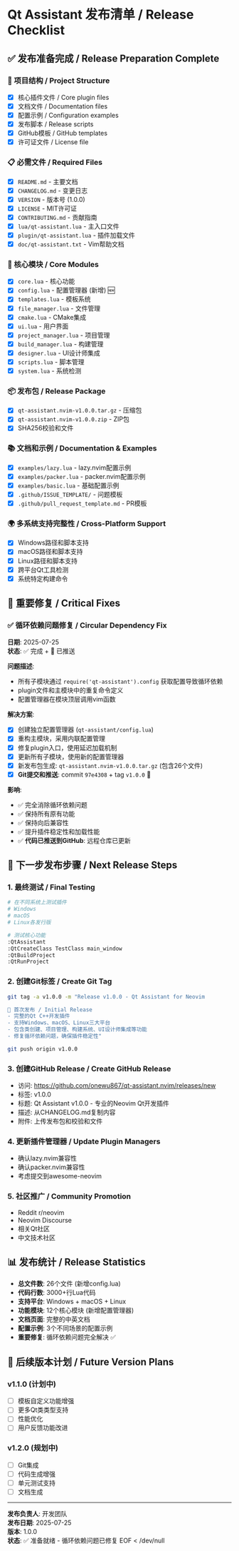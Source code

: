 # Qt Assistant 发布清单 / Release Checklist

## ✅ 发布准备完成 / Release Preparation Complete

### 📁 项目结构 / Project Structure
- [x] 核心插件文件 / Core plugin files
- [x] 文档文件 / Documentation files  
- [x] 配置示例 / Configuration examples
- [x] 发布脚本 / Release scripts
- [x] GitHub模板 / GitHub templates
- [x] 许可证文件 / License file

### 📋 必需文件 / Required Files
- [x] `README.md` - 主要文档
- [x] `CHANGELOG.md` - 变更日志
- [x] `VERSION` - 版本号 (1.0.0)
- [x] `LICENSE` - MIT许可证
- [x] `CONTRIBUTING.md` - 贡献指南
- [x] `lua/qt-assistant.lua` - 主入口文件
- [x] `plugin/qt-assistant.lua` - 插件加载文件
- [x] `doc/qt-assistant.txt` - Vim帮助文档

### 🔧 核心模块 / Core Modules
- [x] `core.lua` - 核心功能
- [x] `config.lua` - 配置管理器 (新增) 🆕
- [x] `templates.lua` - 模板系统
- [x] `file_manager.lua` - 文件管理
- [x] `cmake.lua` - CMake集成
- [x] `ui.lua` - 用户界面
- [x] `project_manager.lua` - 项目管理
- [x] `build_manager.lua` - 构建管理
- [x] `designer.lua` - UI设计师集成
- [x] `scripts.lua` - 脚本管理
- [x] `system.lua` - 系统检测

### 📦 发布包 / Release Package
- [x] `qt-assistant.nvim-v1.0.0.tar.gz` - 压缩包
- [x] `qt-assistant.nvim-v1.0.0.zip` - ZIP包
- [x] SHA256校验和文件

### 📚 文档和示例 / Documentation & Examples
- [x] `examples/lazy.lua` - lazy.nvim配置示例
- [x] `examples/packer.lua` - packer.nvim配置示例  
- [x] `examples/basic.lua` - 基础配置示例
- [x] `.github/ISSUE_TEMPLATE/` - 问题模板
- [x] `.github/pull_request_template.md` - PR模板

### 🌍 多系统支持完整性 / Cross-Platform Support
- [x] Windows路径和脚本支持
- [x] macOS路径和脚本支持
- [x] Linux路径和脚本支持
- [x] 跨平台Qt工具检测
- [x] 系统特定构建命令

## 🔧 重要修复 / Critical Fixes

### ✅ 循环依赖问题修复 / Circular Dependency Fix
**日期**: 2025-07-25  
**状态**: ✅ 完成 + 🚀 已推送

**问题描述**:
- 所有子模块通过 `require('qt-assistant').config` 获取配置导致循环依赖
- plugin文件和主模块中的重复命令定义
- 配置管理器在模块顶层调用vim函数

**解决方案**:
- [x] 创建独立配置管理器 (`qt-assistant/config.lua`)
- [x] 重构主模块，采用内联配置管理
- [x] 修复plugin入口，使用延迟加载机制
- [x] 更新所有子模块，使用新的配置管理器
- [x] 新发布包生成: `qt-assistant.nvim-v1.0.0.tar.gz` (包含26个文件)
- [x] **Git提交和推送**: commit `97e4308` + tag `v1.0.0` 🚀

**影响**:
- ✅ 完全消除循环依赖问题
- ✅ 保持所有原有功能
- ✅ 保持向后兼容性
- ✅ 提升插件稳定性和加载性能
- ✅ **代码已推送到GitHub**: 远程仓库已更新

## 🚀 下一步发布步骤 / Next Release Steps

### 1. 最终测试 / Final Testing
```bash
# 在不同系统上测试插件
# Windows
# macOS  
# Linux各发行版

# 测试核心功能
:QtAssistant
:QtCreateClass TestClass main_window
:QtBuildProject
:QtRunProject
```

### 2. 创建Git标签 / Create Git Tag
```bash
git tag -a v1.0.0 -m "Release v1.0.0 - Qt Assistant for Neovim

🚀 首次发布 / Initial Release
- 完整的Qt C++开发插件
- 支持Windows、macOS、Linux三大平台
- 包含类创建、项目管理、构建系统、UI设计师集成等功能
- 修复循环依赖问题，确保插件稳定性"

git push origin v1.0.0
```

### 3. 创建GitHub Release / Create GitHub Release
- 访问: https://github.com/onewu867/qt-assistant.nvim/releases/new
- 标签: v1.0.0
- 标题: Qt Assistant v1.0.0 - 专业的Neovim Qt开发插件
- 描述: 从CHANGELOG.md复制内容
- 附件: 上传发布包和校验和文件

### 4. 更新插件管理器 / Update Plugin Managers
- 确认lazy.nvim兼容性
- 确认packer.nvim兼容性
- 考虑提交到awesome-neovim

### 5. 社区推广 / Community Promotion
- Reddit r/neovim
- Neovim Discourse
- 相关Qt社区
- 中文技术社区

## 📊 发布统计 / Release Statistics

- **总文件数**: 26个文件 (新增config.lua)
- **代码行数**: 3000+行Lua代码
- **支持平台**: Windows + macOS + Linux
- **功能模块**: 12个核心模块 (新增配置管理器)
- **文档页面**: 完整的中英文档
- **配置示例**: 3个不同场景的配置示例
- **重要修复**: 循环依赖问题完全解决 ✅

## 🎯 后续版本计划 / Future Version Plans

### v1.1.0 (计划中)
- [ ] 模板自定义功能增强
- [ ] 更多Qt类类型支持
- [ ] 性能优化
- [ ] 用户反馈功能改进

### v1.2.0 (规划中)
- [ ] Git集成
- [ ] 代码生成增强
- [ ] 单元测试支持
- [ ] 文档生成

---

**发布负责人**: 开发团队  
**发布日期**: 2025-07-25  
**版本**: 1.0.0  
**状态**: ✅ 准备就绪 - 循环依赖问题已修复
EOF < /dev/null